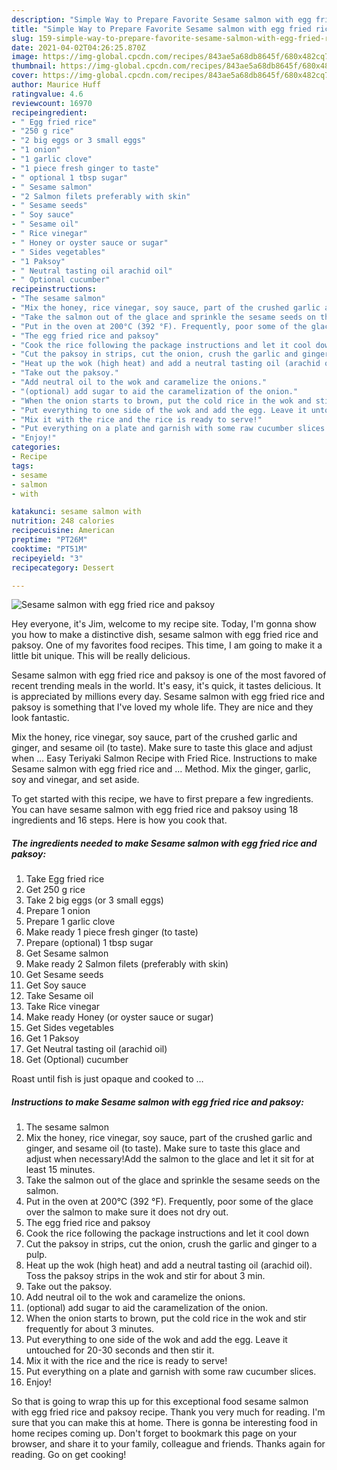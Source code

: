 ```yaml
---
description: "Simple Way to Prepare Favorite Sesame salmon with egg fried rice and paksoy"
title: "Simple Way to Prepare Favorite Sesame salmon with egg fried rice and paksoy"
slug: 159-simple-way-to-prepare-favorite-sesame-salmon-with-egg-fried-rice-and-paksoy
date: 2021-04-02T04:26:25.870Z
image: https://img-global.cpcdn.com/recipes/843ae5a68db8645f/680x482cq70/sesame-salmon-with-egg-fried-rice-and-paksoy-recipe-main-photo.jpg
thumbnail: https://img-global.cpcdn.com/recipes/843ae5a68db8645f/680x482cq70/sesame-salmon-with-egg-fried-rice-and-paksoy-recipe-main-photo.jpg
cover: https://img-global.cpcdn.com/recipes/843ae5a68db8645f/680x482cq70/sesame-salmon-with-egg-fried-rice-and-paksoy-recipe-main-photo.jpg
author: Maurice Huff
ratingvalue: 4.6
reviewcount: 16970
recipeingredient:
- " Egg fried rice"
- "250 g rice"
- "2 big eggs or 3 small eggs"
- "1 onion"
- "1 garlic clove"
- "1 piece fresh ginger to taste"
- " optional 1 tbsp sugar"
- " Sesame salmon"
- "2 Salmon filets preferably with skin"
- " Sesame seeds"
- " Soy sauce"
- " Sesame oil"
- " Rice vinegar"
- " Honey or oyster sauce or sugar"
- " Sides vegetables"
- "1 Paksoy"
- " Neutral tasting oil arachid oil"
- " Optional cucumber"
recipeinstructions:
- "The sesame salmon"
- "Mix the honey, rice vinegar, soy sauce, part of the crushed garlic and ginger, and sesame oil (to taste). Make sure to taste this glace and adjust when necessary!Add the salmon to the glace and let it sit for at least 15 minutes."
- "Take the salmon out of the glace and sprinkle the sesame seeds on the salmon."
- "Put in the oven at 200°C (392 °F). Frequently, poor some of the glace over the salmon to make sure it does not dry out."
- "The egg fried rice and paksoy"
- "Cook the rice following the package instructions and let it cool down"
- "Cut the paksoy in strips, cut the onion, crush the garlic and ginger to a pulp."
- "Heat up the wok (high heat) and add a neutral tasting oil (arachid oil). Toss the paksoy strips in the wok and stir for about 3 min."
- "Take out the paksoy."
- "Add neutral oil to the wok and caramelize the onions."
- "(optional) add sugar to aid the caramelization of the onion."
- "When the onion starts to brown, put the cold rice in the wok and stir frequently for about 3 minutes."
- "Put everything to one side of the wok and add the egg. Leave it untouched for 20-30 seconds and then stir it."
- "Mix it with the rice and the rice is ready to serve!"
- "Put everything on a plate and garnish with some raw cucumber slices."
- "Enjoy!"
categories:
- Recipe
tags:
- sesame
- salmon
- with

katakunci: sesame salmon with 
nutrition: 248 calories
recipecuisine: American
preptime: "PT26M"
cooktime: "PT51M"
recipeyield: "3"
recipecategory: Dessert

---
```



![Sesame salmon with egg fried rice and paksoy](https://img-global.cpcdn.com/recipes/843ae5a68db8645f/680x482cq70/sesame-salmon-with-egg-fried-rice-and-paksoy-recipe-main-photo.jpg)

Hey everyone, it's Jim, welcome to my recipe site. Today, I'm gonna show you how to make a distinctive dish, sesame salmon with egg fried rice and paksoy. One of my favorites food recipes. This time, I am going to make it a little bit unique. This will be really delicious.

Sesame salmon with egg fried rice and paksoy is one of the most favored of recent trending meals in the world. It's easy, it's quick, it tastes delicious. It is appreciated by millions every day. Sesame salmon with egg fried rice and paksoy is something that I've loved my whole life. They are nice and they look fantastic.

Mix the honey, rice vinegar, soy sauce, part of the crushed garlic and ginger, and sesame oil (to taste). Make sure to taste this glace and adjust when … Easy Teriyaki Salmon Recipe with Fried Rice. Instructions to make Sesame salmon with egg fried rice and … Method. Mix the ginger, garlic, soy and vinegar, and set aside.


To get started with this recipe, we have to first prepare a few ingredients. You can have sesame salmon with egg fried rice and paksoy using 18 ingredients and 16 steps. Here is how you cook that.

<!--inarticleads1-->

##### The ingredients needed to make Sesame salmon with egg fried rice and paksoy:

1. Take  Egg fried rice
1. Get 250 g rice
1. Take 2 big eggs (or 3 small eggs)
1. Prepare 1 onion
1. Prepare 1 garlic clove
1. Make ready 1 piece fresh ginger (to taste)
1. Prepare  (optional) 1 tbsp sugar
1. Get  Sesame salmon
1. Make ready 2 Salmon filets (preferably with skin)
1. Get  Sesame seeds
1. Get  Soy sauce
1. Take  Sesame oil
1. Take  Rice vinegar
1. Make ready  Honey (or oyster sauce or sugar)
1. Get  Sides vegetables
1. Get 1 Paksoy
1. Get  Neutral tasting oil (arachid oil)
1. Get  (Optional) cucumber


Roast until fish is just opaque and cooked to … 

<!--inarticleads2-->

##### Instructions to make Sesame salmon with egg fried rice and paksoy:

1. The sesame salmon
1. Mix the honey, rice vinegar, soy sauce, part of the crushed garlic and ginger, and sesame oil (to taste). Make sure to taste this glace and adjust when necessary!Add the salmon to the glace and let it sit for at least 15 minutes.
1. Take the salmon out of the glace and sprinkle the sesame seeds on the salmon.
1. Put in the oven at 200°C (392 °F). Frequently, poor some of the glace over the salmon to make sure it does not dry out.
1. The egg fried rice and paksoy
1. Cook the rice following the package instructions and let it cool down
1. Cut the paksoy in strips, cut the onion, crush the garlic and ginger to a pulp.
1. Heat up the wok (high heat) and add a neutral tasting oil (arachid oil). Toss the paksoy strips in the wok and stir for about 3 min.
1. Take out the paksoy.
1. Add neutral oil to the wok and caramelize the onions.
1. (optional) add sugar to aid the caramelization of the onion.
1. When the onion starts to brown, put the cold rice in the wok and stir frequently for about 3 minutes.
1. Put everything to one side of the wok and add the egg. Leave it untouched for 20-30 seconds and then stir it.
1. Mix it with the rice and the rice is ready to serve!
1. Put everything on a plate and garnish with some raw cucumber slices.
1. Enjoy!




So that is going to wrap this up for this exceptional food sesame salmon with egg fried rice and paksoy recipe. Thank you very much for reading. I'm sure that you can make this at home. There is gonna be interesting food in home recipes coming up. Don't forget to bookmark this page on your browser, and share it to your family, colleague and friends. Thanks again for reading. Go on get cooking!
